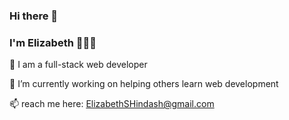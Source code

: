 ### Hi there 👋 
### I'm Elizabeth 👩🏻‍💻

🌱 I am a full-stack web developer

🔭 I’m currently working on helping others learn web development

📫 reach me here: ElizabethSHindash@gmail.com


<!--
**dragon-stark/dragon-stark** is a ✨ _special_ ✨ repository because its `README.md` (this file) appears on your GitHub profile.




[![Anurag's GitHub stats](https://github-readme-stats.vercel.app/api?username=dragon-stark)](https://github.com/dragon-stark/github-readme-stats)






Here are some ideas to get you started:

- 🔭 I’m currently working on ...
- 🌱 I’m currently learning ...
- 👯 I’m looking to collaborate on ...
- 🤔 I’m looking for help with ...
- 💬 Ask me about ...
- 📫 How to reach me: ...
- 😄 Pronouns: ...
- ⚡ Fun fact: ...
-->
